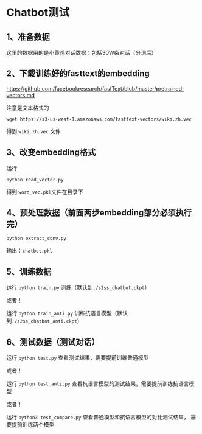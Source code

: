 
# Chatbot测试

## 1、准备数据
这里的数据用的是小黄鸡对话数据：包括30W条对话（分词后）



## 2、下载训练好的fasttext的embedding

https://github.com/facebookresearch/fastText/blob/master/pretrained-vectors.md

注意是文本格式的

```
wget https://s3-us-west-1.amazonaws.com/fasttext-vectors/wiki.zh.vec
```

得到 `wiki.zh.vec` 文件

## 3、改变embedding格式

运行

```
python read_vector.py
```

得到 `word_vec.pkl`文件在目录下

## 4、预处理数据（前面两步embedding部分必须执行完）

```
python extract_conv.py
```

输出：`chatbot.pkl`

## 5、训练数据

运行 `python train.py` 训练（默认到`./s2ss_chatbot.ckpt`）

或者！

运行 `python train_anti.py` 训练抗语言模型（默认到`./s2ss_chatbot_anti.ckpt`）

## 6、测试数据（测试对话）

运行 `python test.py` 查看测试结果，需要提前训练普通模型

或者！

运行 `python test_anti.py` 查看抗语言模型的测试结果，需要提前训练抗语言模型

或者！

运行 `python3 test_compare.py` 查看普通模型和抗语言模型的对比测试结果，
需要提前训练两个模型
